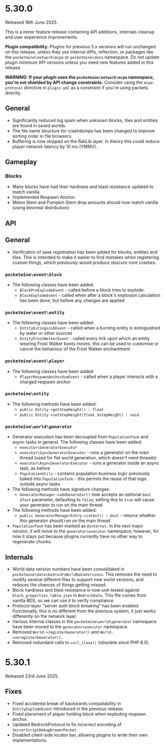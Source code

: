 # 5.30.0
Released 18th June 2025.

This is a minor feature release containing API additions, internals cleanup and user experience improvements.

**Plugin compatibility:** Plugins for previous 5.x versions will run unchanged on this release, unless they use internal APIs, reflection, or packages like the `pocketmine\network\mcpe` or `pocketmine\data` namespace.
Do not update plugin minimum API versions unless you need new features added in this release.

**WARNING: If your plugin uses the `pocketmine\network\mcpe` namespace, you're not shielded by API change constraints.**
Consider using the `mcpe-protocol` directive in `plugin.yml` as a constraint if you're using packets directly.

## General
- Significantly reduced log spam when unknown blocks, tiles and entities are found in saved worlds.
- The file name structure for crashdumps has been changed to improve sorting order in file browsers.
- Buffering is now skipped on the RakLib layer. In theory this could reduce player network latency by 10 ms (YMMV).

## Gameplay
### Blocks
- Many blocks have had their hardness and blast resistance updated to match vanilla.
- Implemented Respawn Anchor.
- Melon Stem and Pumpkin Stem drop amounts should now match vanilla (using binomial distribution).

## API
## General
- Verification of save registration has been added for blocks, entities and tiles. This is intended to make it easier to find mistakes when registering custom things, which previously would produce obscure core crashes.

### `pocketmine\event\block`
- The following classes have been added:
  - `BlockPreExplodeEvent` - called before a block tries to explode
  - `BlockExplodeEvent` - called when after a block's explosion calculation has been done, but before any changes are applied

### `pocketmine\event\entity`
- The following classes have been added:
  - `EntityExtinguishEvent` - called when a burning entity is extinguished by water or other sources
  - `EntityFrostWalkerEvent` - called every tick upon which an entity wearing Frost Walker boots moves; this can be used to customise or cancel the behaviour of the Frost Walker enchantment

### `pocketmine\event\player`
- The following classes have been added:
  - `PlayerRespawnAnchorUseEvent` - called when a player interacts with a charged respawn anchor

### `pocketmine\entity`
- The following methods have been added:
  - `public Entity->getStepHeight() : float`
  - `public Entity->setStepHeight(float $stepHeight) : void`

### `pocketmine\world\generator`
- Generator execution has been decoupled from `PopulationTask` and async tasks in general. The following classes have been added:
  - `executor\GeneratorExecutor`
  - `executor\SyncGeneratorExecutor` - runs a generator on the main thread (used for flat world generation, which doesn't need threads)
  - `executor\AsyncGeneratorExecutor` - runs a generator inside an async task, as before
  - `PopulationUtils` - contains population business logic previously baked into `PopulationTask` - this permits the reuse of that logic outside async tasks
- The following methods have signature changes:
  - `GeneratorManager->addGenerator()` now accepts an optional `bool $fast` parameter, defaulting to `false`; setting this to `true` will cause your generator to run on the main thread
- The following methods have been added:
  - `public GeneratorManagerEntry->isFast() : bool` - returns whether this generator should run on the main thread
- `PopulationTask` has been marked as `@internal`. In the next major version, it will move to the `generator\executor` namespace; however, for now it stays put because plugins currently have no other way to regenerate chunks.

## Internals
- World data version numbers have been consolidated in `pocketmine\data\bedrock\WorldDataVersions`. This removes the need to modify several different files to support new world versions, and reduces the chances of things getting missed.
- Block hardness and blast resistance is now unit-tested against `block_properties_table.json` in `BedrockData`. This file comes from vanilla BDS, so we can use it to verify compliance.
- Protocol-layer "server auth block breaking" has been enabled. Functionally, this is no different from the previous system, it just works differently on the network layer.
- Various internal classes in the `pocketmine\world\generator` namespace have been moved to the `generator\executor` namespace.
- Removed `World->registerGenerator()` and `World->unregisterGenerator()`.
- Removed redundant calls to `curl_close()` (obsolete since PHP 8.0).

# 5.30.1
Released 23rd June 2025.

## Fixes
- Fixed accidental break of backwards compatability in `EntityExplodeEvent` introduced in the previous release.
- Fixed placement of player holding block when exploding respawn anchor.
- Updated BedrockProtocol to fix incorrect encoding of `ServerScriptDebugDrawerPacket`.
- Disabled client-side locator bar, allowing plugins to write their own implementations.
